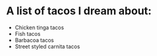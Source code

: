 # A list of tacos I dream about:
- Chicken tinga tacos
- Fish tacos
- Barbacoa tacos 
- Street styled carnita tacos 
